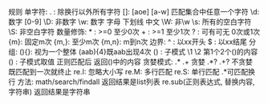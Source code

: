 规则
    单字符:
        . : 除换行以外所有字符
        []: [aoe] [a-w] 匹配集合中任意一个字符
        \d: 数字 [0-9]
        \D: 非数字
        \w: 数字 字母 下划线 中文 
        \W: 非\w
        \s: 所有的空白字符
        \S: 非空白字符
    数量修饰:
        * : >=0 至少0次
        + : >=1 至少1次
        ? : 可有可无 0次或1次
        {m}: 固定m次
        {m,}: 至少m次
        {m,n}: m到n次
    边界:
        ^ : 以xx开头
        $ : 以xx结尾
    分组:
        (){}: 视为一个整体    (aab){4}既aab出现4次
        () : 子模式    \1 \2 第1个2个()的内容
        () : 子模式取值 正则匹配后 返回()中的内容
    贪婪模式:
        .*  .+ 贪婪
        .*? .+? 不贪婪 既匹配到一次就终止
        re.I: 忽略大小写
        re.M: 多行匹配
        re.S: 单行匹配    .*可匹配换行
    方法:
        math/search/findall                 返回结果是list列表
        re.sub(正则表达式, 替换内容, 字符串)   返回结果是字符串